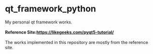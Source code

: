 # qt_framework_python
My personal qt framework works.
<br/>
<br/>
**Reference Site:https://likegeeks.com/pyqt5-tutorial/**
<br />
<br />
The works implemented in this repository are mostly from the reference site.
